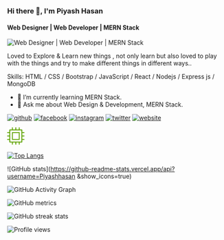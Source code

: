 ### Hi there 👋, I'm Piyash Hasan
#### Web Designer | Web Developer | MERN Stack
![Web Designer | Web Developer | MERN Stack](https://i0.wp.com/taskbcn.com/wp-content/uploads/2018/09/1OF0xEMkWBv-69zvmNs6RDQ.gif?fit=1600%2C700&ssl=1)

Loved to Explore & Learn new things , not only learn but also loved to play with the things and try to make different things in different ways..

Skills: HTML / CSS / Bootstrap / JavaScript / React / Nodejs / Express js / MongoDB

- 🌱 I’m currently learning MERN Stack. 
- 💬 Ask me about Web Design & Development, MERN Stack. 


[<img src='https://cdn.jsdelivr.net/npm/simple-icons@3.0.1/icons/github.svg' alt='github' height='40'>](https://github.com/Piyashhasan )  [<img src='https://cdn.jsdelivr.net/npm/simple-icons@3.0.1/icons/facebook.svg' alt='facebook' height='40'>](https://www.facebook.com/piyash.hasan.982)  [<img src='https://cdn.jsdelivr.net/npm/simple-icons@3.0.1/icons/instagram.svg' alt='instagram' height='40'>](https://www.instagram.com/pi_yash/)  [<img src='https://cdn.jsdelivr.net/npm/simple-icons@3.0.1/icons/twitter.svg' alt='twitter' height='40'>](https://twitter.com/PiyashHasan1)  [<img src='https://cdn.jsdelivr.net/npm/simple-icons@3.0.1/icons/icloud.svg' alt='website' height='40'>](https://piyash-hasan.netlify.app/)  

<a href='https://docs.github.com/en/developers'><img src='https://raw.githubusercontent.com/acervenky/animated-github-badges/master/assets/devbadge.gif' width='40' height='40'></a> 

[![Top Langs](https://github-readme-stats.vercel.app/api/top-langs/?username=Piyashhasan )](https://github.com/anuraghazra/github-readme-stats)

![GitHub stats](https://github-readme-stats.vercel.app/api?username=Piyashhasan &show_icons=true)  

![GitHub Activity Graph](https://activity-graph.herokuapp.com/graph?username=Piyashhasan )  

![GitHub metrics](https://metrics.lecoq.io/Piyashhasan )  

![GitHub streak stats](https://github-readme-streak-stats.herokuapp.com/?user=Piyashhasan )  

![Profile views](https://gpvc.arturio.dev/Piyashhasan )  

